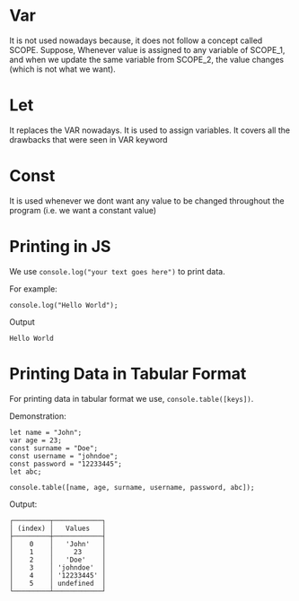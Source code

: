 # Var
It is not used nowadays because, it does not follow a concept called SCOPE. Suppose, Whenever value is assigned to any variable of SCOPE_1, and when we update the same variable from SCOPE_2, the value changes (which is not what we want).

# Let
It replaces the VAR nowadays. It is used to assign variables. It covers all the drawbacks that were seen in VAR keyword

# Const
It is used whenever we dont want any value to be changed throughout the program (i.e. we want a constant value)

# Printing in JS
We use `console.log("your text goes here")` to print data.

For example: 
```
console.log("Hello World");
```
Output
```
Hello World
```

# Printing Data in Tabular Format
For printing data in tabular format we use, `console.table([keys])`.

Demonstration:
```
let name = "John";
var age = 23;
const surname = "Doe";
const username = "johndoe";
const password = "12233445";
let abc;

console.table([name, age, surname, username, password, abc]);
```
Output:
```
┌─────────┬────────────┐
│ (index) │   Values   │
├─────────┼────────────┤
│    0    │   'John'   │
│    1    │     23     │
│    2    │   'Doe'    │
│    3    │ 'johndoe'  │
│    4    │ '12233445' │
│    5    │ undefined  │
└─────────┴────────────┘
```